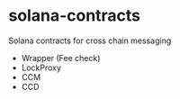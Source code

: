 # solana-contracts
Solana contracts for cross chain messaging

- Wrapper (Fee check)
- LockProxy
- CCM
- CCD
